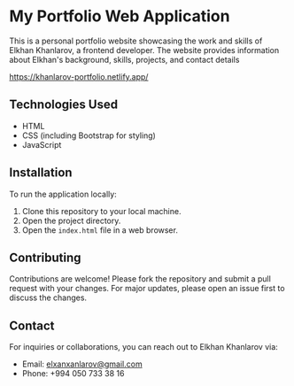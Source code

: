 # My Portfolio Web Application

This is a personal portfolio website showcasing the work and skills of Elkhan Khanlarov, a frontend developer. The website provides information about Elkhan's background, skills, projects, and contact details

https://khanlarov-portfolio.netlify.app/
## Technologies Used

- HTML
- CSS (including Bootstrap for styling)
- JavaScript

## Installation

To run the application locally:

1. Clone this repository to your local machine.
2. Open the project directory.
3. Open the `index.html` file in a web browser.

## Contributing

Contributions are welcome! Please fork the repository and submit a pull request with your changes. For major updates, please open an issue first to discuss the changes.

## Contact

For inquiries or collaborations, you can reach out to Elkhan Khanlarov via:

- Email: elxanxanlarov@gmail.com
- Phone: +994 050 733 38 16



